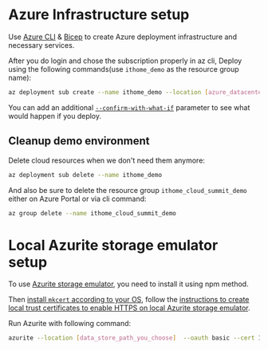 # Azure Infrastructure setup

Use [Azure CLI](https://docs.microsoft.com/en-us/cli/azure/) & [Bicep](https://docs.microsoft.com/en-us/azure/azure-resource-manager/bicep/) to create Azure deployment infrastructure and necessary services.

After you do login and chose the subscription properly in az cli, Deploy using the following commands(use `ithome_demo` as the resource group name):

```sh
az deployment sub create --name ithome_demo --location [azure_datacenter_region_you_choose] --template-file ./main.bicep  --parameters deploy_region=[azure_datacenter_region_you_choose] parameters.json
```
You can add an additional [`--confirm-with-what-if`](https://docs.microsoft.com/en-us/azure/azure-resource-manager/bicep/deploy-what-if?tabs=azure-powershell%2CCLI#azure-cli) parameter to see what would happen if you deploy.

## Cleanup demo environment

Delete cloud resources when we don't need them anymore:
```sh
az deployment sub delete --name ithome_demo
```

And also be sure to delete the resource group `ithome_cloud_summit_demo` either on Azure Portal or via cli command:
```sh
az group delete --name ithome_cloud_summit_demo
```

# Local Azurite storage emulator setup

To use [Azurite storage emulator](https://github.com/Azure/Azurite#npm), you need to install it using npm method.

Then [install `mkcert` according to your OS](https://github.com/FiloSottile/mkcert#installation), follow the [instructions to create local trust certificates to enable HTTPS on local Azurite storage emulator](https://github.com/Azure/Azurite#https-setup).

Run Azurite with following command:
```sh
azurite --location [data_store_path_you_choose]  --oauth basic --cert 127.0.0.1.pem --key 127.0.0.1-key.pem
```
